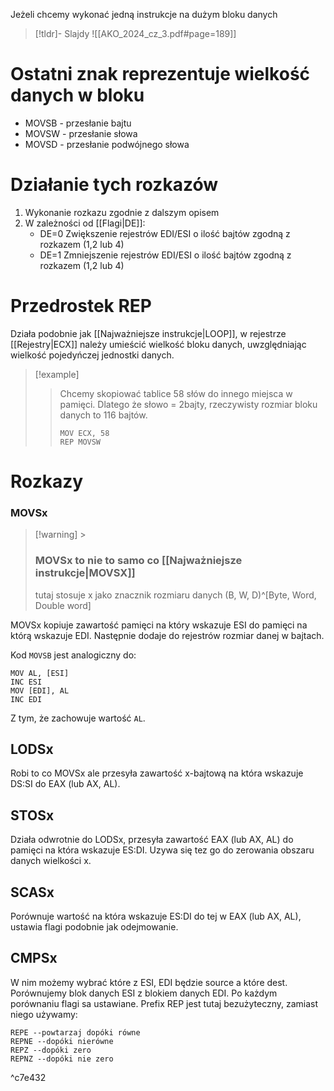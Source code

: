 Jeżeli chcemy wykonać jedną instrukcje na dużym bloku 
danych
>[!tldr]- Slajdy
>![[AKO_2024_cz_3.pdf#page=189]]

# Ostatni znak reprezentuje wielkość danych w bloku
- MOVSB - przesłanie bajtu
- MOVSW - przesłanie słowa
- MOVSD - przesłanie podwójnego słowa

# Działanie tych rozkazów
1. Wykonanie rozkazu zgodnie z dalszym opisem
2. W zależności od [[Flagi|DE]]:
	- DE=0 Zwiększenie rejestrów EDI/ESI o ilość bajtów zgodną z rozkazem (1,2 lub 4)
	- DE=1 Zmniejszenie rejestrów EDI/ESI o ilość bajtów zgodną z rozkazem (1,2 lub 4)

# Przedrostek REP

Działa podobnie jak [[Najważniejsze instrukcje|LOOP]], w rejestrze [[Rejestry|ECX]] należy umieścić wielkość bloku danych, uwzględniając wielkość pojedyńczej jednostki danych.
> [!example] 
> > Chcemy skopiować tablice 58 słów do innego miejsca w pamięci. Dlatego że słowo = 2bajty, rzeczywisty rozmiar bloku danych to 116 bajtów.
> > ```
> > MOV ECX, 58
> > REP MOVSW
# Rozkazy 
### MOVSx 
> [!warning] > 
> ### MOVSx to nie to samo co [[Najważniejsze instrukcje|MOVSX]]
> tutaj stosuje x jako znacznik rozmiaru danych (B, W, D)^[Byte, Word, Double word]
 
 MOVSx kopiuje zawartość pamięci na który wskazuje ESI do pamięci na którą wskazuje EDI. Następnie dodaje do rejestrów rozmiar danej w bajtach.
 
 Kod `MOVSB` jest analogiczny do:
 ```
 MOV AL, [ESI]
 INC ESI
 MOV [EDI], AL
 INC EDI
```
Z tym, że zachowuje wartość `AL`.
## LODSx
Robi to co MOVSx ale przesyła zawartość x-bajtową na która wskazuje DS:SI do EAX (lub AX, AL).
## STOSx
Działa odwrotnie do LODSx, przesyła zawartość EAX (lub AX, AL) do pamięci na która wskazuje ES:DI. Uzywa się tez go do zerowania obszaru danych wielkości x.
## SCASx
Porównuje wartość na która wskazuje ES:DI do tej w EAX (lub AX, AL), ustawia flagi podobnie jak odejmowanie.
## CMPSx
W nim możemy wybrać które z ESI, EDI będzie source a które dest. Porównujemy blok danych ESI z blokiem danych EDI. Po każdym porównaniu flagi sa ustawiane. Prefix REP jest tutaj bezużyteczny, zamiast niego używamy:
```
REPE --powtarzaj dopóki równe
REPNE --dopóki nierówne
REPZ --dopóki zero
REPNZ --dopóki nie zero
```

^c7e432

